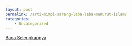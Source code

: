 ```yaml
---
layout: post
permalink: /arti-mimpi-sarang-laba-laba-menurut-islam/
categories:
    - Uncategorized
---
```


[Baca Selengkapnya](/07)